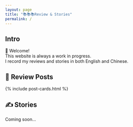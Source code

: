 ```yaml
---
layout: page
title: "📚📚📚Review & Stories"
permalink: /
---
```

## Intro
👋 Welcome!  
This website is always a work in progress.  
I record my reviews and stories in both English and Chinese.

## 📖 Review Posts

<div class="post-cards" markdown="0">
  {% include post-cards.html %}
</div>

## ✍️ Stories
Coming soon...